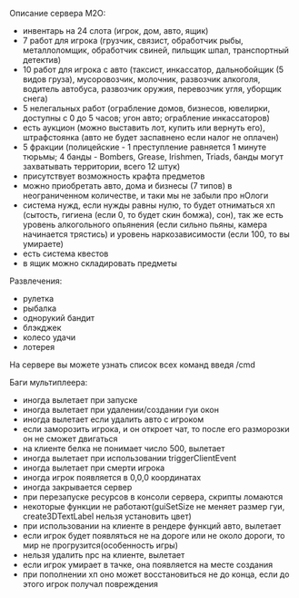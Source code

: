 Описание сервера M2O:
- инвентарь на 24 слота (игрок, дом, авто, ящик)
- 7 работ для игрока (грузчик, связист, обработчик рыбы, металлоломщик, обработчик свиней, пильщик шпал, транспортный детектив)
- 10 работ для игрока с авто (таксист, инкассатор, дальнобойщик (5 видов груза), мусоровозчик, молочник, развозчик алкоголя, водитель автобуса, развозчик оружия, перевозчик угля, уборщик снега)
- 5 нелегальных работ (ограбление домов, бизнесов, ювелирки, доступны с 0 до 5 часов; угон авто; ограбление инкассаторов)
- есть аукцион (можно выставить лот, купить или вернуть его), штрафстоянка (авто не будет заспавнено если налог не оплачен)
- 5 фракции (полицейские - 1 преступление равняется 1 минуте тюрьмы; 4 банды - Bombers, Grease, Irishmen, Triads, банды могут захватывать территории, всего 12 штук)
- присутствует возможность крафта предметов
- можно приобретать авто, дома и бизнесы (7 типов) в неограниченном количестве, и таки мы не забыли про нОлоги
- система нужд, если нужды равны нулю, то будет отниматься хп (сытость, гигиена (если 0, то будет скин бомжа), сон), так же есть уровень алкогольного опьянения (если сильно пьяны, камера начинается трястись) и уровень наркозависимости (если 100, то вы умираете)
- есть система квестов
- в ящик можно складировать предметы

Развлечения:
- рулетка
- рыбалка
- однорукий бандит
- блэкджек
- колесо удачи
- лотерея

На сервере вы можете узнать список всех команд введя /cmd

Баги мультиплеера:
- иногда вылетает при запуске
- иногда вылетает при удалении/создании гуи окон
- иногда вылетает если удалить авто с игроком
- если заморозить игрока, и он откроет чат, то после его разморозки он не сможет двигаться
- на клиенте белка не понимает число 500, вылетает
- иногда вылетает при использовании triggerClientEvent
- иногда вылетает при смерти игрока
- иногда игрок появляется в 0,0,0 координатах
- иногда закрывается сервер
- при перезапуске ресурсов в консоли сервера, скрипты ломаются
- некоторые функции не работают(guiSetSize не меняет размер гуи, create3DTextLabel нельзя установить цвет)
- при использовании на клиенте в рендере функций авто, вылетает
- если игрок будет появляться не на дороге или не около дороги, то мир не прогрузится(особенность игры)
- нельзя удалить npc на клиенте, вылетает
- если игрок умирает в тачке, она появляется на месте создания
- при пополнении хп оно может восстановиться не до конца, если до этого игрок получал повреждения
